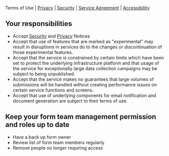 Terms of Use | [Privacy](privacy) | [Security](security) | [Service Agreement](service-agreement) | [Accessibility](Accessibility)

## Your responsibilities   

* Accept [Security](security) and [Privacy](privacy) Notices  
* Accept that use of features that are marked as "experimental" may result in disruptions in services do to the changes or discontinuation of those experimental features.
* Accept that the service is constrained by certain limits which have been set to protect the underlying infrastructure platform and that usage of the service for exceptionally large data collection campaigns may be subject to being unpublished.
* Accept that the service makes no guarantees that large volumes of submissions will be handled without creating performance issues on certain service functions and screens.
* Accept that use of underlying components for email notification and document generation are subject to their terms of use.  

## Keep your form team management permission and roles up to date  
* Have a back up form owner
* Review list of form team members regularly
* Remove people no longer requiring access
